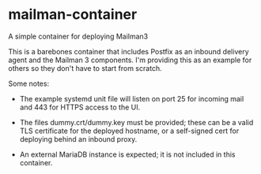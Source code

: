 # mailman-container
A simple container for deploying Mailman3

This is a barebones container that includes Postfix as an inbound
delivery agent and the Mailman 3 components.  I'm providing this as an
example for others so they don't have to start from scratch.

Some notes:

* The example systemd unit file will listen on port 25 for incoming
  mail and 443 for HTTPS access to the UI.

* The files dummy.crt/dummy.key must be provided; these can be a valid
  TLS certificate for the deployed hostname, or a self-signed cert for
  deploying behind an inbound proxy.

* An external MariaDB instance is expected; it is not included in this
  container.
